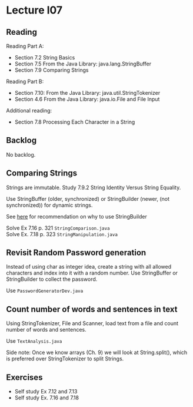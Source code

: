 # Lecture l07

## Reading
Reading Part A:
- Section 7.2 String Basics
- Section 7.5 From the Java Library: java.lang.StringBuffer
- Section 7.9 Comparing Strings

Reading Part B:
- Section 7.10: From the Java Library: java.util.StringTokenizer
- Section 4.6 From the Java Library: java.io.File and File Input


Additional reading:  
- Section 7.8 Processing Each Character in a String


## Backlog
No backlog.


## Comparing Strings

Strings are immutable. Study 7.9.2 String Identity Versus String Equality.

Use StringBuffer (older, synchronized) or StringBuilder (newer, (not synchronized)) for dynamic strings.

See [here](https://stackoverflow.com/questions/355089/difference-between-stringbuilder-and-stringbuffer) for recommendation on why to use StringBuilder 

Solve Ex 7.16 p. 321 `StringComparison.java`  
Solve Ex. 7.18 p. 323 `StringManipulation.java`


## Revisit Random Password generation
Instead of using char as integer idea, create a string with all allowed characters and index into it with a random number. Use StringBuffer or StringBuilder to collect the password.

Use `PasswordGeneratorDev.java`

## Count number of words and sentences in text
Using StringTokenizer, File and Scanner, load text from a file and count number of words and sentences.

Use `TextAnalysis.java`

Side note: Once we know arrays (Ch. 9) we will look at String.split(), which is preferred over StringTokenizer to split Strings.

## Exercises
- Self study Ex 7.12 and 7.13
- Self study Ex. 7.16 and 7.18
